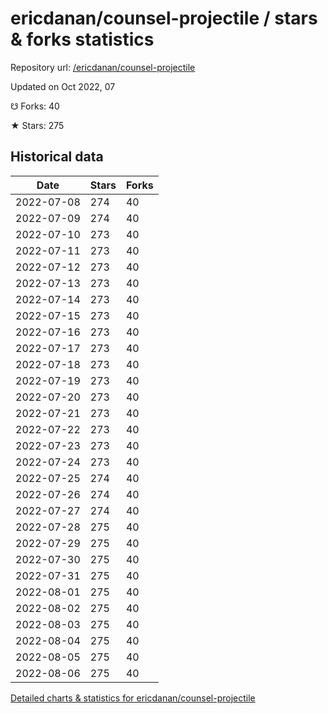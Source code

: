 # ericdanan/counsel-projectile / stars & forks statistics

Repository url: [/ericdanan/counsel-projectile](https://github.com/ericdanan/counsel-projectile)

Updated on Oct 2022, 07

☋ Forks: 40

★ Stars: 275

## Historical data
| Date | Stars | Forks |
|------|-------|-------|
| 2022-07-08 | 274 | 40 | 
| 2022-07-09 | 274 | 40 | 
| 2022-07-10 | 273 | 40 | 
| 2022-07-11 | 273 | 40 | 
| 2022-07-12 | 273 | 40 | 
| 2022-07-13 | 273 | 40 | 
| 2022-07-14 | 273 | 40 | 
| 2022-07-15 | 273 | 40 | 
| 2022-07-16 | 273 | 40 | 
| 2022-07-17 | 273 | 40 | 
| 2022-07-18 | 273 | 40 | 
| 2022-07-19 | 273 | 40 | 
| 2022-07-20 | 273 | 40 | 
| 2022-07-21 | 273 | 40 | 
| 2022-07-22 | 273 | 40 | 
| 2022-07-23 | 273 | 40 | 
| 2022-07-24 | 273 | 40 | 
| 2022-07-25 | 274 | 40 | 
| 2022-07-26 | 274 | 40 | 
| 2022-07-27 | 274 | 40 | 
| 2022-07-28 | 275 | 40 | 
| 2022-07-29 | 275 | 40 | 
| 2022-07-30 | 275 | 40 | 
| 2022-07-31 | 275 | 40 | 
| 2022-08-01 | 275 | 40 | 
| 2022-08-02 | 275 | 40 | 
| 2022-08-03 | 275 | 40 | 
| 2022-08-04 | 275 | 40 | 
| 2022-08-05 | 275 | 40 | 
| 2022-08-06 | 275 | 40 | 


[Detailed charts & statistics for ericdanan/counsel-projectile](https://reviewgithub.com/rep/ericdanan/counsel-projectile)
